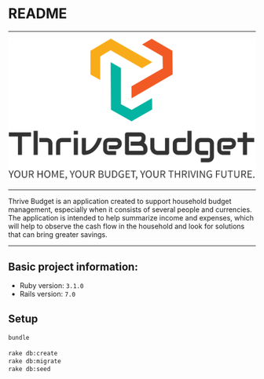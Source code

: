 # README

---

![logo.png](public%2Fimages%2Flogo.png)

---

Thrive Budget is an application created to support household budget management, especially when it consists of several 
people and currencies. The application is intended to help summarize income and expenses, which will help to observe 
the cash flow in the household and look for solutions that can bring greater savings.

---

## Basic project information:

* Ruby version: `3.1.0`
* Rails version: `7.0`

## Setup

```
bundle

rake db:create
rake db:migrate
rake db:seed
```